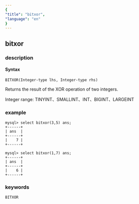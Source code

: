 ```yaml
---
{
"title": "bitxor",
"language": "en"
}
---
```


<!-- 
Licensed to the Apache Software Foundation (ASF) under one
or more contributor license agreements.  See the NOTICE file
distributed with this work for additional information
regarding copyright ownership.  The ASF licenses this file
to you under the Apache License, Version 2.0 (the
"License"); you may not use this file except in compliance
with the License.  You may obtain a copy of the License at

  http://www.apache.org/licenses/LICENSE-2.0

Unless required by applicable law or agreed to in writing,
software distributed under the License is distributed on an
"AS IS" BASIS, WITHOUT WARRANTIES OR CONDITIONS OF ANY
KIND, either express or implied.  See the License for the
specific language governing permissions and limitations
under the License.
-->

## bitxor
### description
#### Syntax

`BITXOR(Integer-type lhs, Integer-type rhs)`

Returns the result of the XOR operation of two integers.

Integer range: TINYINT、SMALLINT、INT、BIGINT、LARGEINT

### example

```
mysql> select bitxor(3,5) ans;
+------+
| ans  |
+------+
|    7 |
+------+

mysql> select bitxor(1,7) ans;
+------+
| ans  |
+------+
|    6 |
+------+
```

### keywords

    BITXOR
